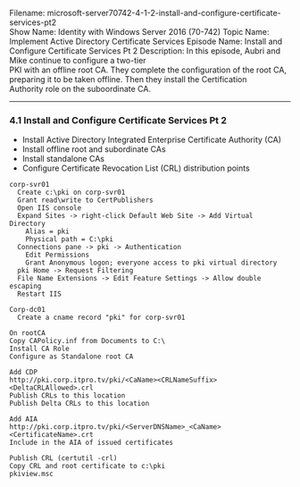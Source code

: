 Filename: microsoft-server70742-4-1-2-install-and-configure-certificate-services-pt2  
Show Name: Identity with Windows Server 2016 (70-742)
Topic Name: Implement Active Directory Certificate Services
Episode Name: Install and Configure Certificate Services Pt 2
Description: In this episode, Aubri and Mike continue to configure a two-tier  
PKI with an offline root CA. They complete the configuration of the root CA,  
preparing it to be taken offline. Then they install the Certification  
Authority role on the suboordinate CA. 

---
### 4.1 Install and Configure Certificate Services Pt 2

* Install Active Directory Integrated Enterprise Certificate Authority (CA)
* Install offline root and subordinate CAs
* Install standalone CAs
* Configure Certificate Revocation List (CRL) distribution points

```
corp-svr01
  Create c:\pki on corp-svr01
  Grant read\write to CertPublishers
  Open IIS console
  Expand Sites -> right-click Default Web Site -> Add Virtual Directory
    Alias = pki
    Physical path = C:\pki
  Connections pane -> pki -> Authentication
    Edit Permissions
    Grant Anonymous logon; everyone access to pki virtual directory
  pki Home -> Request Filtering
  File Name Extensions -> Edit Feature Settings -> Allow double escaping
  Restart IIS
```
```
Corp-dc01
  Create a cname record "pki" for corp-svr01
```
```
On rootCA
Copy CAPolicy.inf from Documents to C:\
Install CA Role
Configure as Standalone root CA

Add CDP
http://pki.corp.itpro.tv/pki/<CaName><CRLNameSuffix><DeltaCRLAllowed>.crl
Publish CRLs to this location
Publish Delta CRLs to this location

Add AIA
http://pki.corp.itpro.tv/pki/<ServerDNSName>_<CaName><CertificateName>.crt
Include in the AIA of issued certificates

Publish CRL (certutil -crl)
Copy CRL and root certificate to c:\pki
pkiview.msc

```
